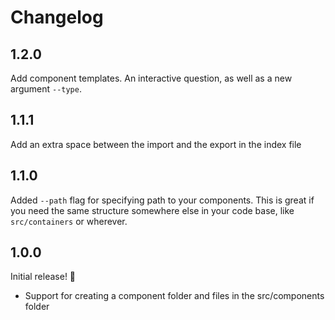 # Changelog

## 1.2.0

Add component templates. An interactive question, as well as a new argument `--type`.

## 1.1.1

Add an extra space between the import and the export in the index file

## 1.1.0

Added `--path` flag for specifying path to your components. This is great if you need the same structure
somewhere else in your code base, like `src/containers` or wherever.

## 1.0.0

Initial release! 🎉

- Support for creating a component folder and files in the src/components folder
